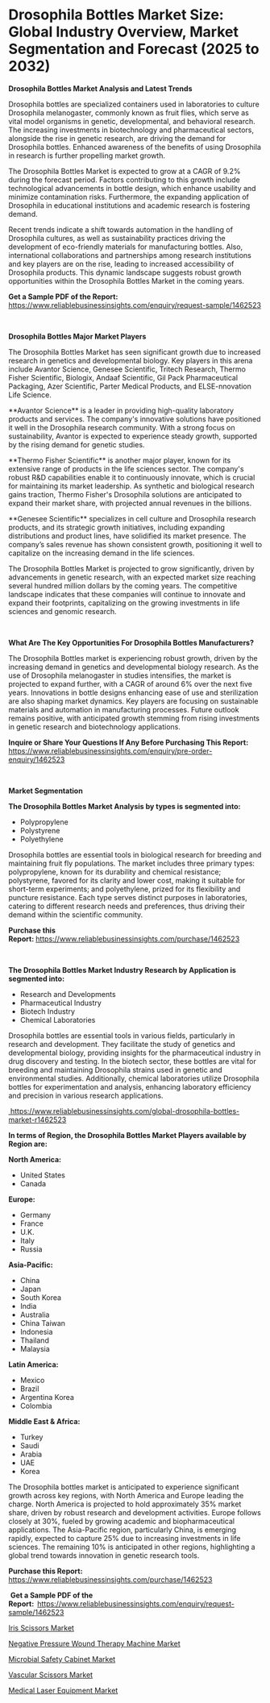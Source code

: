 <p><h1>Drosophila Bottles Market Size: Global Industry Overview, Market Segmentation and Forecast (2025 to 2032)</h1></p><p><strong>Drosophila Bottles Market Analysis and Latest Trends</strong></p>
<p><p>Drosophila bottles are specialized containers used in laboratories to culture Drosophila melanogaster, commonly known as fruit flies, which serve as vital model organisms in genetic, developmental, and behavioral research. The increasing investments in biotechnology and pharmaceutical sectors, alongside the rise in genetic research, are driving the demand for Drosophila bottles. Enhanced awareness of the benefits of using Drosophila in research is further propelling market growth.</p><p>The Drosophila Bottles Market is expected to grow at a CAGR of 9.2% during the forecast period. Factors contributing to this growth include technological advancements in bottle design, which enhance usability and minimize contamination risks. Furthermore, the expanding application of Drosophila in educational institutions and academic research is fostering demand. </p><p>Recent trends indicate a shift towards automation in the handling of Drosophila cultures, as well as sustainability practices driving the development of eco-friendly materials for manufacturing bottles. Also, international collaborations and partnerships among research institutions and key players are on the rise, leading to increased accessibility of Drosophila products. This dynamic landscape suggests robust growth opportunities within the Drosophila Bottles Market in the coming years.</p></p>
<p><strong>Get a Sample PDF of the Report:&nbsp;</strong> <a href="https://www.reliablebusinessinsights.com/enquiry/request-sample/1462523?utm_campaign=117&utm_medium=2&utm_source=Github&utm_content=ia&utm_term=03032025&utm_id=drosophila-bottles">https://www.reliablebusinessinsights.com/enquiry/request-sample/1462523</a></p>
<p>&nbsp;</p>
<p><strong>Drosophila Bottles Major Market Players</strong></p>
<p><p>The Drosophila Bottles Market has seen significant growth due to increased research in genetics and developmental biology. Key players in this arena include Avantor Science, Genesee Scientific, Tritech Research, Thermo Fisher Scientific, Biologix, Andaaf Scientific, Gil Pack Pharmaceutical Packaging, Azer Scientific, Parter Medical Products, and ELSE-nnovation Life Science.</p><p>**Avantor Science** is a leader in providing high-quality laboratory products and services. The company's innovative solutions have positioned it well in the Drosophila research community. With a strong focus on sustainability, Avantor is expected to experience steady growth, supported by the rising demand for genetic studies.</p><p>**Thermo Fisher Scientific** is another major player, known for its extensive range of products in the life sciences sector. The company's robust R&D capabilities enable it to continuously innovate, which is crucial for maintaining its market leadership. As synthetic and biological research gains traction, Thermo Fisher's Drosophila solutions are anticipated to expand their market share, with projected annual revenues in the billions.</p><p>**Genesee Scientific** specializes in cell culture and Drosophila research products, and its strategic growth initiatives, including expanding distributions and product lines, have solidified its market presence. The company’s sales revenue has shown consistent growth, positioning it well to capitalize on the increasing demand in the life sciences.</p><p>The Drosophila Bottles Market is projected to grow significantly, driven by advancements in genetic research, with an expected market size reaching several hundred million dollars by the coming years. The competitive landscape indicates that these companies will continue to innovate and expand their footprints, capitalizing on the growing investments in life sciences and genomic research.</p></p>
<p>&nbsp;</p>
<p><strong>What Are The Key Opportunities For Drosophila Bottles Manufacturers?</strong></p>
<p><p>The Drosophila Bottles market is experiencing robust growth, driven by the increasing demand in genetics and developmental biology research. As the use of Drosophila melanogaster in studies intensifies, the market is projected to expand further, with a CAGR of around 6% over the next five years. Innovations in bottle designs enhancing ease of use and sterilization are also shaping market dynamics. Key players are focusing on sustainable materials and automation in manufacturing processes. Future outlook remains positive, with anticipated growth stemming from rising investments in genetic research and biotechnology applications.</p></p>
<p><strong>Inquire or Share Your Questions If Any Before Purchasing This Report:</strong> <a href="https://www.reliablebusinessinsights.com/enquiry/pre-order-enquiry/1462523?utm_campaign=117&utm_medium=2&utm_source=Github&utm_content=ia&utm_term=03032025&utm_id=drosophila-bottles">https://www.reliablebusinessinsights.com/enquiry/pre-order-enquiry/1462523</a></p>
<p>&nbsp;</p>
<p><strong>Market Segmentation</strong></p>
<p><strong>The Drosophila Bottles Market Analysis by types is segmented into:</strong></p>
<p><ul><li>Polypropylene</li><li>Polystyrene</li><li>Polyethylene</li></ul></p>
<p><p>Drosophila bottles are essential tools in biological research for breeding and maintaining fruit fly populations. The market includes three primary types: polypropylene, known for its durability and chemical resistance; polystyrene, favored for its clarity and lower cost, making it suitable for short-term experiments; and polyethylene, prized for its flexibility and puncture resistance. Each type serves distinct purposes in laboratories, catering to different research needs and preferences, thus driving their demand within the scientific community.</p></p>
<p><strong>Purchase this Report:&nbsp;</strong><a href="https://www.reliablebusinessinsights.com/purchase/1462523?utm_campaign=117&utm_medium=2&utm_source=Github&utm_content=ia&utm_term=03032025&utm_id=drosophila-bottles">https://www.reliablebusinessinsights.com/purchase/1462523</a></p>
<p>&nbsp;</p>
<p><strong>The Drosophila Bottles Market Industry Research by Application is segmented into:</strong></p>
<p><ul><li>Research and Developments</li><li>Pharmaceutical Industry</li><li>Biotech Industry</li><li>Chemical Laboratories</li></ul></p>
<p><p>Drosophila bottles are essential tools in various fields, particularly in research and development. They facilitate the study of genetics and developmental biology, providing insights for the pharmaceutical industry in drug discovery and testing. In the biotech sector, these bottles are vital for breeding and maintaining Drosophila strains used in genetic and environmental studies. Additionally, chemical laboratories utilize Drosophila bottles for experimentation and analysis, enhancing laboratory efficiency and precision in various research applications.</p></p>
<p><a href="https://www.reliablebusinessinsights.com/global-drosophila-bottles-market-r1462523?utm_campaign=117&utm_medium=2&utm_source=Github&utm_content=ia&utm_term=03032025&utm_id=drosophila-bottles">&nbsp;https://www.reliablebusinessinsights.com/global-drosophila-bottles-market-r1462523</a></p>
<p><strong>In terms of Region, the Drosophila Bottles Market Players available by Region are:</strong></p>
<p>
    <p> <strong> North America: </strong>
        <ul>
            <li>United States</li>
            <li>Canada</li>
        </ul>
        </p> 
    <p> <strong> Europe: </strong>
        <ul>
            <li>Germany</li>
            <li>France</li>
            <li>U.K.</li>
            <li>Italy</li>
            <li>Russia</li>
        </ul>
        </p> 
    <p> <strong> Asia-Pacific: </strong>
        <ul>
            <li>China</li>
            <li>Japan</li>
            <li>South Korea</li>
            <li>India</li>
            <li>Australia</li>
            <li>China Taiwan</li>
            <li>Indonesia</li>
            <li>Thailand</li>
            <li>Malaysia</li>
        </ul>
        </p> 
    <p> <strong> Latin America: </strong>
        <ul>
            <li>Mexico</li>
            <li>Brazil</li>
            <li>Argentina Korea</li>
            <li>Colombia</li>
        </ul>
        </p> 
    <p> <strong> Middle East & Africa: </strong>
        <ul>
            <li>Turkey</li>
            <li>Saudi</li>
            <li>Arabia</li>
            <li>UAE</li>
            <li>Korea</li>
        </ul>
    </p>
    </p>
<p><p>The Drosophila bottles market is anticipated to experience significant growth across key regions, with North America and Europe leading the charge. North America is projected to hold approximately 35% market share, driven by robust research and development activities. Europe follows closely at 30%, fueled by growing academic and biopharmaceutical applications. The Asia-Pacific region, particularly China, is emerging rapidly, expected to capture 25% due to increasing investments in life sciences. The remaining 10% is anticipated in other regions, highlighting a global trend towards innovation in genetic research tools.</p></p>
<p><strong>Purchase this Report: </strong><a href="https://www.reliablebusinessinsights.com/purchase/1462523?utm_campaign=117&utm_medium=2&utm_source=Github&utm_content=ia&utm_term=03032025&utm_id=drosophila-bottles">https://www.reliablebusinessinsights.com/purchase/1462523</a></p>
<p>&nbsp;<strong>Get a Sample PDF of the Report:&nbsp;&nbsp;</strong><a href="https://www.reliablebusinessinsights.com/enquiry/request-sample/1462523?utm_campaign=117&utm_medium=2&utm_source=Github&utm_content=ia&utm_term=03032025&utm_id=drosophila-bottles">https://www.reliablebusinessinsights.com/enquiry/request-sample/1462523</a></p>
<p><strong></strong></p>
<p><p><a href="https://github.com/aarajlyre/Market-Research-Report-List-1/blob/main/iris-scissors-market.md?utm_campaign=117&utm_medium=2&utm_source=Github&utm_content=ia&utm_term=03032025&utm_id=drosophila-bottles">Iris Scissors Market</a></p><p><a href="https://github.com/elvutedipela/Market-Research-Report-List-1/blob/main/negative-pressure-wound-therapy-machine-market.md?utm_campaign=117&utm_medium=2&utm_source=Github&utm_content=ia&utm_term=03032025&utm_id=drosophila-bottles">Negative Pressure Wound Therapy Machine Market</a></p><p><a href="https://github.com/ritooesiaba/Market-Research-Report-List-1/blob/main/microbial-safety-cabinet-market.md?utm_campaign=117&utm_medium=2&utm_source=Github&utm_content=ia&utm_term=03032025&utm_id=drosophila-bottles">Microbial Safety Cabinet Market</a></p><p><a href="https://github.com/raaschadonle/Market-Research-Report-List-1/blob/main/vascular-scissors-market.md?utm_campaign=117&utm_medium=2&utm_source=Github&utm_content=ia&utm_term=03032025&utm_id=drosophila-bottles">Vascular Scissors Market</a></p><p><a href="https://github.com/sawrovpipolo/Market-Research-Report-List-1/blob/main/medical-laser-equipment-market.md?utm_campaign=117&utm_medium=2&utm_source=Github&utm_content=ia&utm_term=03032025&utm_id=drosophila-bottles">Medical Laser Equipment Market</a></p></p>